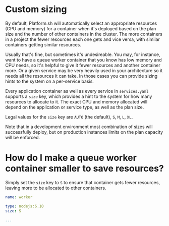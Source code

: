 # Custom sizing

By default, Platform.sh will automatically select an appropriate resources (CPU and memory) for a container when it's deployed based on the plan size and the number of other containers in the cluster.  The more containers in a project the fewer resources each one gets and vice versa, with similar containers getting similar resources.

Usually that's fine, but sometimes it's undesireable.  You may, for instance, want to have a queue worker container that you know has low memory and CPU needs, so it's helpful to give it fewer resources and another container more.  Or a given service may be very heavily used in your architecture so it needs all the resources it can take.  In those cases you can provide sizing hints to the system on a per-service basis.

Every application container as well as every service in `services.yaml` supports a `size` key, which provides a hint to the system for how many resources to allocate to it.  The exact CPU and memory allocated will depend on the application or service type, as well as the plan size.

Legal values for the `size` key are `AUTO` (the default), `S`, `M`, `L`, `XL`.

Note that in a development environment most combination of sizes will successfully deploy, but on production instances limits on the plan capacity will be enforced.

# How do I make a queue worker container smaller to save resources?

Simply set the `size` key to `S` to ensure that container gets fewer resources, leaving more to be allocated to other containers.

```yaml
name: worker

type: nodejs:6.10
size: S

...
```
